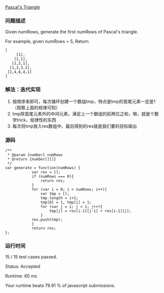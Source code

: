 [Pascal's Triangle](https://leetcode.com/problems/pascals-triangle/description/)
### 问题描述
Given numRows, generate the first numRows of Pascal's triangle.

For example, given numRows = 5,
Return
```
[
     [1],
    [1,1],
   [1,2,1],
  [1,3,3,1],
 [1,4,6,4,1]
]
```

### 解法：迭代实现
1. 按顺序来即可，每次循环创建一个数组tmp，特点是tmp的首尾元素一定是1（观察上面的规律可知）
2. tmp除首尾元素外的中间元素，满足上一个数组的前两位之和，嘛，就是个数学trick，规律性的东西
3. 每次将tmp放入res数组中，最后得到的res就是我们要的目标输出
### 源码
```
/**
 * @param {number} numRows
 * @return {number[][]}
 */
var generate = function(numRows) {
            var res = [];
            if (numRows === 0){
                return res;
            }
            for (var i = 0; i < numRows; i++){
                var tmp = [];
                tmp.length = i+1;
                tmp[0] = 1, tmp[i] = 1;
                for (var j = 1; j < i; j++){
                    tmp[j] = res[i-1][j-1] + res[i-1][j];
                }
            res.push(tmp);
            }
            return res;
};
```

### 运行时间

15 / 15 test cases passed.

Status: Accepted

Runtime: 60 ms

Your runtime beats 79.91 % of javascript submissions.
